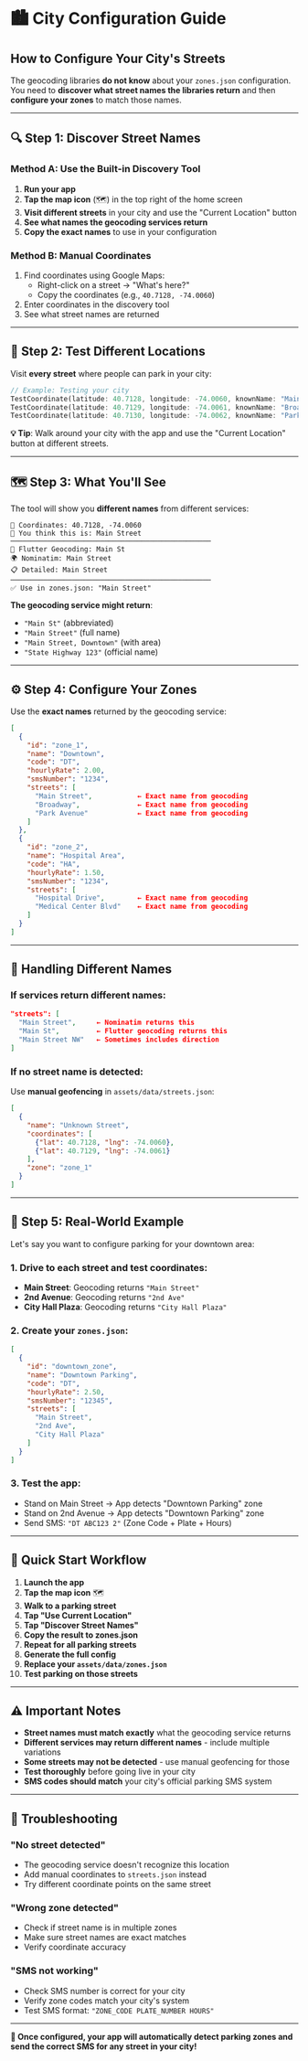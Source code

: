 # 🏙️ City Configuration Guide

## How to Configure Your City's Streets

The geocoding libraries **do not know** about your `zones.json` configuration. You need to **discover what street names the libraries return** and then **configure your zones** to match those names.

---

## 🔍 **Step 1: Discover Street Names**

### Method A: Use the Built-in Discovery Tool
1. **Run your app**
2. **Tap the map icon** (🗺️) in the top right of the home screen
3. **Visit different streets** in your city and use the "Current Location" button
4. **See what names the geocoding services return**
5. **Copy the exact names** to use in your configuration

### Method B: Manual Coordinates
1. Find coordinates using Google Maps:
   - Right-click on a street → "What's here?"
   - Copy the coordinates (e.g., `40.7128, -74.0060`)
2. Enter coordinates in the discovery tool
3. See what street names are returned

---

## 📍 **Step 2: Test Different Locations**

Visit **every street** where people can park in your city:

```dart
// Example: Testing your city
TestCoordinate(latitude: 40.7128, longitude: -74.0060, knownName: "Main Street"),
TestCoordinate(latitude: 40.7129, longitude: -74.0061, knownName: "Broadway"),
TestCoordinate(latitude: 40.7130, longitude: -74.0062, knownName: "Park Avenue"),
```

**💡 Tip**: Walk around your city with the app and use the "Current Location" button at different streets.

---

## 🗺️ **Step 3: What You'll See**

The tool will show you **different names** from different services:

```
📍 Coordinates: 40.7128, -74.0060
🤔 You think this is: Main Street
─────────────────────────────────────────────────
📱 Flutter Geocoding: Main St
🌍 Nominatim: Main Street
📋 Detailed: Main Street
─────────────────────────────────────────────────
✅ Use in zones.json: "Main Street"
```

**The geocoding service might return**:
- `"Main St"` (abbreviated)
- `"Main Street"` (full name)
- `"Main Street, Downtown"` (with area)
- `"State Highway 123"` (official name)

---

## ⚙️ **Step 4: Configure Your Zones**

Use the **exact names** returned by the geocoding service:

```json
[
  {
    "id": "zone_1",
    "name": "Downtown",
    "code": "DT",
    "hourlyRate": 2.00,
    "smsNumber": "1234",
    "streets": [
      "Main Street",           ← Exact name from geocoding
      "Broadway",              ← Exact name from geocoding
      "Park Avenue"            ← Exact name from geocoding
    ]
  },
  {
    "id": "zone_2", 
    "name": "Hospital Area",
    "code": "HA",
    "hourlyRate": 1.50,
    "smsNumber": "1234",
    "streets": [
      "Hospital Drive",        ← Exact name from geocoding
      "Medical Center Blvd"    ← Exact name from geocoding  
    ]
  }
]
```

---

## 🤔 **Handling Different Names**

### If services return different names:
```json
"streets": [
  "Main Street",     ← Nominatim returns this
  "Main St",         ← Flutter geocoding returns this  
  "Main Street NW"   ← Sometimes includes direction
]
```

### If no street name is detected:
Use **manual geofencing** in `assets/data/streets.json`:

```json
[
  {
    "name": "Unknown Street",
    "coordinates": [
      {"lat": 40.7128, "lng": -74.0060},
      {"lat": 40.7129, "lng": -74.0061}
    ],
    "zone": "zone_1"
  }
]
```

---

## 📱 **Step 5: Real-World Example**

Let's say you want to configure parking for your downtown area:

### 1. Drive to each street and test coordinates:
- **Main Street**: Geocoding returns `"Main Street"`
- **2nd Avenue**: Geocoding returns `"2nd Ave"`  
- **City Hall Plaza**: Geocoding returns `"City Hall Plaza"`

### 2. Create your `zones.json`:
```json
[
  {
    "id": "downtown_zone",
    "name": "Downtown Parking",
    "code": "DT", 
    "hourlyRate": 2.50,
    "smsNumber": "12345",
    "streets": [
      "Main Street",
      "2nd Ave", 
      "City Hall Plaza"
    ]
  }
]
```

### 3. Test the app:
- Stand on Main Street → App detects "Downtown Parking" zone
- Stand on 2nd Avenue → App detects "Downtown Parking" zone
- Send SMS: `"DT ABC123 2"` (Zone Code + Plate + Hours)

---

## 🚀 **Quick Start Workflow**

1. **Launch the app**
2. **Tap the map icon** 🗺️ 
3. **Walk to a parking street**
4. **Tap "Use Current Location"**
5. **Tap "Discover Street Names"**
6. **Copy the result to zones.json**
7. **Repeat for all parking streets**
8. **Generate the full config**
9. **Replace your `assets/data/zones.json`**
10. **Test parking on those streets**

---

## ⚠️ **Important Notes**

- **Street names must match exactly** what the geocoding service returns
- **Different services may return different names** - include multiple variations
- **Some streets may not be detected** - use manual geofencing for those
- **Test thoroughly** before going live in your city
- **SMS codes should match** your city's official parking SMS system

---

## 🔧 **Troubleshooting**

### "No street detected"
- The geocoding service doesn't recognize this location
- Add manual coordinates to `streets.json` instead
- Try different coordinate points on the same street

### "Wrong zone detected"  
- Check if street name is in multiple zones
- Make sure street names are exact matches
- Verify coordinate accuracy

### "SMS not working"
- Check SMS number is correct for your city
- Verify zone codes match your city's system
- Test SMS format: `"ZONE_CODE PLATE_NUMBER HOURS"`

---

**🎉 Once configured, your app will automatically detect parking zones and send the correct SMS for any street in your city!** 